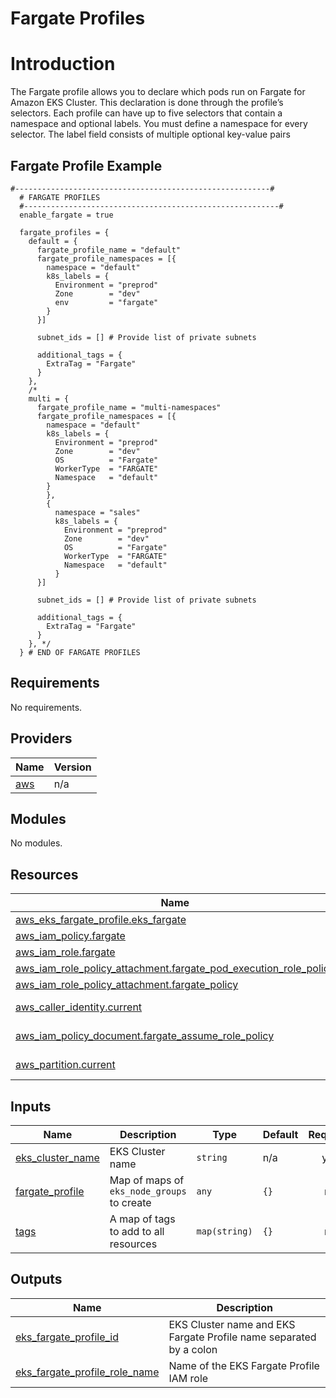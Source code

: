 # Fargate Profiles

# Introduction

The Fargate profile allows you to declare which pods run on Fargate for Amazon EKS Cluster. This declaration is done through the profile’s selectors. Each profile can have up to five selectors that contain a namespace and optional labels. You must define a namespace for every selector. The label field consists of multiple optional key-value pairs

## Fargate Profile Example
```hcl
#---------------------------------------------------------#
  # FARGATE PROFILES
  #---------------------------------------------------------#
  enable_fargate = true

  fargate_profiles = {
    default = {
      fargate_profile_name = "default"
      fargate_profile_namespaces = [{
        namespace = "default"
        k8s_labels = {
          Environment = "preprod"
          Zone        = "dev"
          env         = "fargate"
        }
      }]

      subnet_ids = [] # Provide list of private subnets

      additional_tags = {
        ExtraTag = "Fargate"
      }
    },
    /*
    multi = {
      fargate_profile_name = "multi-namespaces"
      fargate_profile_namespaces = [{
        namespace = "default"
        k8s_labels = {
          Environment = "preprod"
          Zone        = "dev"
          OS          = "Fargate"
          WorkerType  = "FARGATE"
          Namespace   = "default"
        }
        },
        {
          namespace = "sales"
          k8s_labels = {
            Environment = "preprod"
            Zone        = "dev"
            OS          = "Fargate"
            WorkerType  = "FARGATE"
            Namespace   = "default"
          }
      }]

      subnet_ids = [] # Provide list of private subnets

      additional_tags = {
        ExtraTag = "Fargate"
      }
    }, */
  } # END OF FARGATE PROFILES
```


<!--- BEGIN_TF_DOCS --->
## Requirements

No requirements.

## Providers

| Name | Version |
|------|---------|
| <a name="provider_aws"></a> [aws](#provider\_aws) | n/a |

## Modules

No modules.

## Resources

| Name | Type |
|------|------|
| [aws_eks_fargate_profile.eks_fargate](https://registry.terraform.io/providers/hashicorp/aws/latest/docs/resources/eks_fargate_profile) | resource |
| [aws_iam_policy.fargate](https://registry.terraform.io/providers/hashicorp/aws/latest/docs/resources/iam_policy) | resource |
| [aws_iam_role.fargate](https://registry.terraform.io/providers/hashicorp/aws/latest/docs/resources/iam_role) | resource |
| [aws_iam_role_policy_attachment.fargate_pod_execution_role_policy](https://registry.terraform.io/providers/hashicorp/aws/latest/docs/resources/iam_role_policy_attachment) | resource |
| [aws_iam_role_policy_attachment.fargate_policy](https://registry.terraform.io/providers/hashicorp/aws/latest/docs/resources/iam_role_policy_attachment) | resource |
| [aws_caller_identity.current](https://registry.terraform.io/providers/hashicorp/aws/latest/docs/data-sources/caller_identity) | data source |
| [aws_iam_policy_document.fargate_assume_role_policy](https://registry.terraform.io/providers/hashicorp/aws/latest/docs/data-sources/iam_policy_document) | data source |
| [aws_partition.current](https://registry.terraform.io/providers/hashicorp/aws/latest/docs/data-sources/partition) | data source |

## Inputs

| Name | Description | Type | Default | Required |
|------|-------------|------|---------|:--------:|
| <a name="input_eks_cluster_name"></a> [eks\_cluster\_name](#input\_eks\_cluster\_name) | EKS Cluster name | `string` | n/a | yes |
| <a name="input_fargate_profile"></a> [fargate\_profile](#input\_fargate\_profile) | Map of maps of `eks_node_groups` to create | `any` | `{}` | no |
| <a name="input_tags"></a> [tags](#input\_tags) | A map of tags to add to all resources | `map(string)` | `{}` | no |

## Outputs

| Name | Description |
|------|-------------|
| <a name="output_eks_fargate_profile_id"></a> [eks\_fargate\_profile\_id](#output\_eks\_fargate\_profile\_id) | EKS Cluster name and EKS Fargate Profile name separated by a colon |
| <a name="output_eks_fargate_profile_role_name"></a> [eks\_fargate\_profile\_role\_name](#output\_eks\_fargate\_profile\_role\_name) | Name of the EKS Fargate Profile IAM role |

<!--- END_TF_DOCS --->

